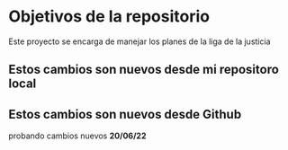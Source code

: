 # Objetivos de la repositorio

Este proyecto se encarga de manejar los planes de la liga de la justicia


## Estos cambios son nuevos desde mi repositoro local
## Estos cambios son nuevos desde Github
probando cambios nuevos
****20/06/22****

